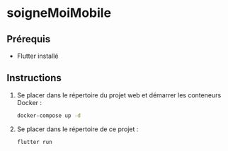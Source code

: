 # soigneMoiMobile

## Prérequis
- Flutter installé

## Instructions
1. Se placer dans le répertoire du projet web et démarrer les conteneurs Docker :
    ```bash
    docker-compose up -d
    ```
2. Se placer dans le répertoire de ce projet :
    ```bash
    flutter run
    ```
